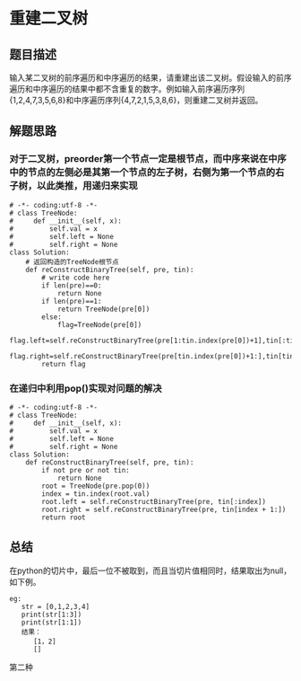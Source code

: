 # 重建二叉树
## 题目描述
输入某二叉树的前序遍历和中序遍历的结果，请重建出该二叉树。假设输入的前序遍历和中序遍历的结果中都不含重复的数字。例如输入前序遍历序列{1,2,4,7,3,5,6,8}和中序遍历序列{4,7,2,1,5,3,8,6}，则重建二叉树并返回。
## 解题思路
### 对于二叉树，preorder第一个节点一定是根节点，而中序来说在中序中的节点的左侧必是其第一个节点的左子树，右侧为第一个节点的右子树，以此类推，用递归来实现
```
# -*- coding:utf-8 -*-
# class TreeNode:
#     def __init__(self, x):
#         self.val = x  
#         self.left = None
#         self.right = None
class Solution:
    # 返回构造的TreeNode根节点
    def reConstructBinaryTree(self, pre, tin):
        # write code here
        if len(pre)==0:
            return None
        if len(pre)==1:
            return TreeNode(pre[0])
        else:
            flag=TreeNode(pre[0])
            flag.left=self.reConstructBinaryTree(pre[1:tin.index(pre[0])+1],tin[:tin.index(pre[0])])
            flag.right=self.reConstructBinaryTree(pre[tin.index(pre[0])+1:],tin[tin.index(pre[0])+1:])
        return flag
```
### 在递归中利用pop()实现对问题的解决
```
# -*- coding:utf-8 -*-
# class TreeNode:
#     def __init__(self, x):
#         self.val = x  
#         self.left = None
#         self.right = None
class Solution:               
    def reConstructBinaryTree(self, pre, tin):
        if not pre or not tin:
            return None
        root = TreeNode(pre.pop(0))
        index = tin.index(root.val)
        root.left = self.reConstructBinaryTree(pre, tin[:index])
        root.right = self.reConstructBinaryTree(pre, tin[index + 1:])
        return root
```

## 总结
在python的切片中，最后一位不被取到，而且当切片值相同时，结果取出为null，如下例。
```
eg:
   str = [0,1,2,3,4]
   print(str[1:3])
   print(str[1:1])
   结果：
      [1，2]
      []
```
第二种



